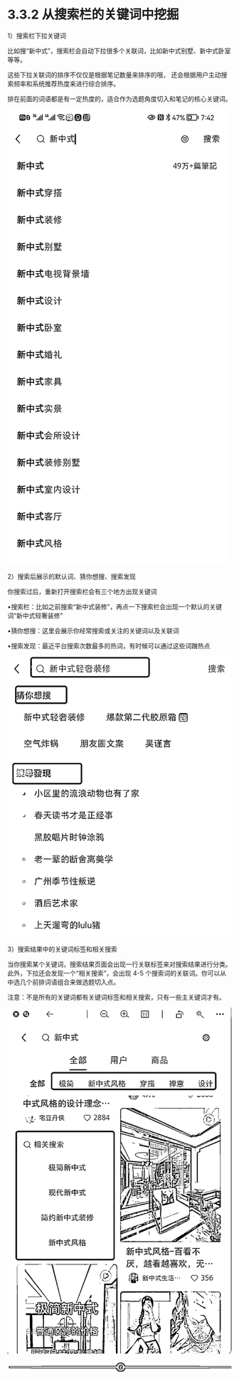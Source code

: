 # 3.3.2 从搜索栏的关键词中挖掘

1）搜索栏下拉关键词

比如搜“新中式”，搜索栏会自动下拉很多个关联词，比如新中式别墅、新中式卧室等等。

这些下拉关联词的排序不仅仅是根据笔记数量来排序的哦， 还会根据用户主动搜索频率和系统推荐热度来进行综合排序。

排在前面的词语都是有一定热度的，适合作为选题角度切入和笔记的核心关键词。

![](img/e6e8f4adceff1acc425878e12b5a1964.png)

2）搜索后展示的默认词、猜你想搜、搜索发现

你搜索过后，重新打开搜索栏会有三个地方出现关键词

•搜索栏：比如之前搜索“新中式装修”，再点一下搜索栏会出现一个默认的关键词“新中式轻奢装修”

•猜你想搜：这里会展示你经常搜索或关注的关键词以及关联词

•搜索发现：最近平台搜索次数最多的热词，有时候可以通过这些词蹭热点

![](img/89474efe61d8f2ac8d507ac531961520.png)

3）搜索结果中的关键词标签和相关搜索

当你搜索某个关键词，搜索结果页面会出现一行关联标签来对搜索结果进行分类。 此外，下拉还会发现一个“相关搜索”，会出现 4-5 个搜索词的关联词。你可以从中选几个前排词语组合来做选题切入点。

注意：不是所有的关键词都有关键词标签和相关搜索，只有一些主关键词才有。

![](img/62a382fbb8183f17cb6f419b92109e0a.png)

![](img/fb91ee241585f33667363a0f754604fc.png)